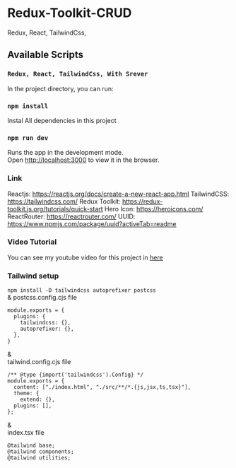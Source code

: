 # Redux-Toolkit-CRUD
Redux, React, TailwindCss, 

## Available Scripts
### `Redux, React, TailwindCss, With Srever`  
In the project directory, you can run:

### `npm install`

Instal All dependencies in this project

### `npm run dev`

Runs the app in the development mode.<br />
Open [http://localhost:3000](http://localhost:3000) to view it in the browser.

### Link

Reactjs: https://reactjs.org/docs/create-a-new-react-app.html
TailwindCSS: https://tailwindcss.com/
Redux Toolkit: https://redux-toolkit.js.org/tutorials/quick-start
Hero Icon: https://heroicons.com/
ReactRouter: https://reactrouter.com/
UUID: https://www.npmjs.com/package/uuid?activeTab=readme


### Video Tutorial

You can see my youtube video for this project in [here](https://youtu.be/SgnlgEEkqSo)  
### Tailwind setup

`npm install -D tailwindcss autoprefixer postcss`  
&
postcss.config.cjs file
```
module.exports = {
  plugins: {
    tailwindcss: {},
    autoprefixer: {},
  },
}
```
&  
tailwind.config.cjs file
```
/** @type {import('tailwindcss').Config} */
module.exports = {
  content: ["./index.html", "./src/**/*.{js,jsx,ts,tsx}"],
  theme: {
    extend: {},
  plugins: [],
};
```
&  
index.tsx file  
```
@tailwind base;
@tailwind components;
@tailwind utilities;
```
